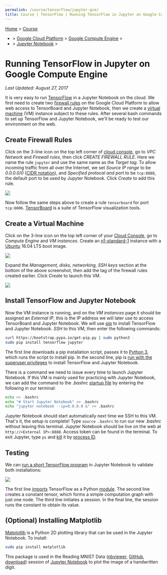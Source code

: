 ```yaml
---
permalink: /course/tensorflow/jupyter-gce/
title: Course | TensorFlow | Running TensorFlow in Jupyter on Google Compute Engine
---
```

[Home](http://realai.org/) > [Course](http://realai.org/course/)

* &gt; [Google Cloud Platform](http://realai.org/course/google-cloud-platform/) > [Google Compute Engine](http://realai.org/course/google-cloud-platform/#google-compute-engine) >
* &gt; [Jupyter Notebook](http://realai.org/course/jupyter/) >

# Running TensorFlow in Jupyter on Google Compute Engine

*Last Updated: August 27, 2017*

It is very easy to run [TensorFlow](http://realai.org/course/tensorflow/) in a Jupyter Notebook on the cloud. We first need to create two [firewall rules](https://cloud.google.com/compute/docs/vpc/firewalls) on the Google Cloud Platform to allow web access to TensorBoard and Jupyter Notebook, then we create a [virtual machine](https://cloud.google.com/compute/) (VM) instance subject to these rules. After several bash commands to set up TensorFlow and Jupyter Notebook, we'll be ready to test our environment on the web.

## Create Firewall Rules

Click on the 3-line icon on the top left corner of [cloud console](https://console.cloud.google.com/), go to *VPC Network* and *Firewall rules*, then click *CREATE FIREWALL RULE*. Here we name the rule `jupyter` and use the same name as the *Target tag*. To allow incoming traffic from all over the Internet, we set *Source IP range* to be *0.0.0.0/0* ([CIDR notation](https://en.wikipedia.org/wiki/Classless_Inter-Domain_Routing#CIDR_notation)), and *Specified protocal and port* to be `tcp:8888`, the default port to be used by Jupyter Notebook. Click *Create* to add this rule.

![](http://realai.org/course/tensorflow/jupyter-gce-1.png)

Now follow the same steps above to create a rule `tensorboard` for port `tcp:6006`. [TensorBoard](https://www.tensorflow.org/get_started/summaries_and_tensorboard) is a suite of TensorFlow visualization tools.

## Create a Virtual Machine

Click on the 3-line icon on the top left corner of your [Cloud Console](https://console.cloud.google.com), go to *Compute Engine* and *VM instances*. Create an [n1-standard-1](https://cloud.google.com/compute/pricing#predefined_machine_types) instance with a [Ubuntu](http://realai.org/course/ubuntu/) 16.04 LTS boot image.

![](http://realai.org/course/tensorflow/jupyter-gce-2.png)

Expand the *Management, disks, networking, SSH keys* section at the bottom of the above screenshot, then add the tag of the firewall rules created earlier. Click *Create* to launch this VM.

![](http://realai.org/course/tensorflow/jupyter-gce-3.png)

## Install TensorFlow and Jupyter Notebook

Now the VM instance is running, and on the *VM instances* page it should be assigned an *External IP*, this is the IP address we will later use to access TensorBoard and Jupyter Notebook. We will use [pip](http://realai.org/course/pip/) to install TensorFlow and Jupyter Notebook. *SSH* to this VM, then enter the following commands:

```bash
curl https://bootstrap.pypa.io/get-pip.py | sudo python3 -
sudo pip install tensorflow jupyter
```

The first line downloads a pip installation script, passes it to [Python 3](http://realai.org/course/python/), which runs the script to install pip. In the second line, pip is [run with the superuser privileges](https://en.wikipedia.org/wiki/Sudo) to install TensorFlow and Jupyter Notebook.

There is a command we need to issue every time to launch Jupyter Notebook. If this VM is mainly used for practicing with Jupyter Notebook, we can add the command to the *.bashrc* [startup file](https://www.gnu.org/software/bash/manual/html_node/Bash-Startup-Files.html) by entering the following in our terminal:

```bash
echo >> .bashrc
echo "# Start Jupyter Notebook" >> .bashrc
echo "jupyter notebook --ip=0.0.0.0 &" >> .bashrc
```

Jupyter Notebook should start automatically next time we SSH to this VM. That's it, the setup is complete! Type `source .bashrc` to run our new *.bashrc* without leaving this terminal. Jupyter Notebook should be live on the web at `http://<External IP>:8888`. Access token can be found in the terminal. To exit Jupyter, type `ps` and [kill](https://ss64.com/bash/kill.html) it by [process ID](https://en.wikipedia.org/wiki/Process_identifier).

## Testing

We can [run a short TensorFlow program](https://www.tensorflow.org/install/install_linux#run_a_short_tensorflow_program) in Jupyter Notebook to validate both installations:

![](http://realai.org/course/tensorflow/jupyter-gce-4.png)

The first line [imports](https://docs.python.org/3.5/reference/import.html) TensorFlow as a Python [module](https://docs.python.org/3.5/tutorial/modules.html). The second line creates a constant tensor, which forms a simple computation graph with just one node. The third line initiates a session. In the final line, the session runs the constant to obtain its value.

## (Optional) Installing Matplotlib

[Matplotlib](https://matplotlib.org/) is a Python 2D plotting library that can be used in the Jupyter Notebook. To install:

```bash
sudo pip install matplotlib
```

This package is used in the Reading MNIST Data ([nbviewer](http://nbviewer.jupyter.org/url/realai.org/course/lab/reading-MNIST-data.ipynb), [GitHub](https://github.com/real-ai/realai.org/blob/master/course/lab/reading-MNIST-data.ipynb), [download](http://realai.org/course/lab/reading-MNIST-data.ipynb)) session of [Jupyter Notebook](http://realai.org/course/jupyter/) to plot the image of a handwritten digit.

